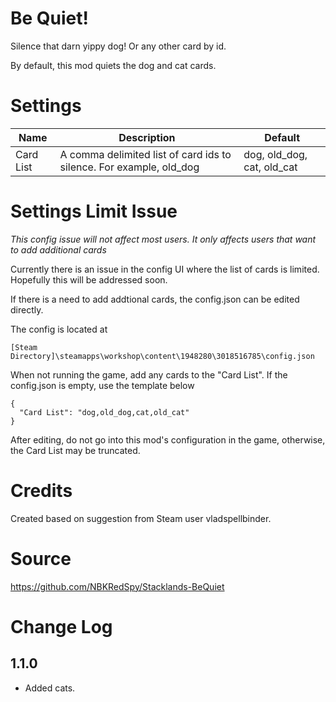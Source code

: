 # Be Quiet!

Silence that darn yippy dog! Or any other card by id.

By default, this mod quiets the dog and cat cards.

# Settings
|Name|Description|Default|
|--|--|--|
|Card List|A comma delimited list of card ids to silence.  For example, old_dog|dog, old_dog, cat, old_cat|

# Settings Limit Issue

*This config issue will not affect most users.  It only affects users that want to add additional cards*

Currently there is an issue in the config UI where the list of cards is limited.
Hopefully this will be addressed soon.

If there is a need to add addtional cards, the config.json can be edited directly.

The config is located at
```
[Steam Directory]\steamapps\workshop\content\1948280\3018516785\config.json
```

When not running the game, add any cards to the "Card List".  If the config.json is empty, use the template below

```
{
  "Card List": "dog,old_dog,cat,old_cat"
}
```

After editing, do not go into this mod's configuration in the game, otherwise, the Card List may be truncated.

# Credits
Created based on suggestion from Steam user vladspellbinder.

# Source
https://github.com/NBKRedSpy/Stacklands-BeQuiet


# Change Log
## 1.1.0
* Added cats.

